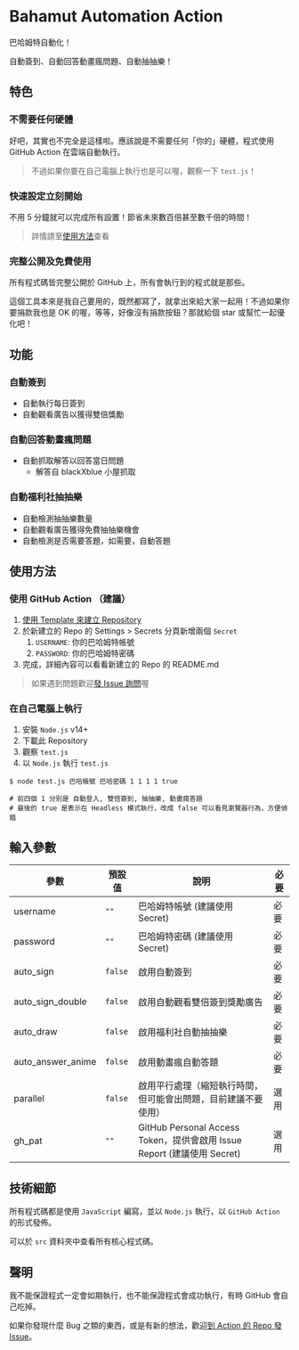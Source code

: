 # Bahamut Automation Action
巴哈姆特自動化！

自動簽到、自動回答動畫瘋問題、自動抽抽樂！

## 特色
### 不需要任何硬體
好吧，其實也不完全是這樣啦。應該說是不需要任何「你的」硬體，程式使用 GitHub Action 在雲端自動執行。

> 不過如果你要在自己電腦上執行也是可以喔，觀察一下 `test.js`！

### 快速設定立刻開始
不用 5 分鐘就可以完成所有設置！節省未來數百倍甚至數千倍的時間！

> 詳情請至[使用方法](#使用方法)查看

### 完整公開及免費使用
所有程式碼皆完整公開於 GitHub 上，所有會執行到的程式就是那些。

這個工具本來是我自己要用的，既然都寫了，就拿出來給大家一起用！不過如果你要捐款我也是 OK 的喔，等等，好像沒有捐款按鈕？那就給個 star 或幫忙一起優化吧！

## 功能
### 自動簽到
- 自動執行每日簽到
- 自動觀看廣告以獲得雙倍獎勵

### 自動回答動畫瘋問題
- 自動抓取解答以回答當日問題
  - 解答自 blackXblue 小屋抓取

### 自動福利社抽抽樂
- 自動檢測抽抽樂數量
- 自動觀看廣告獲得免費抽抽樂機會
- 自動檢測是否需要答題，如需要，自動答題

## 使用方法
### 使用 GitHub Action （建議）
1. [使用 Template 來建立 Repository](https://github.com/JacobLinCool/Bahamut-Automation-Template/generate)
2. 於新建立的 Repo 的 Settings > Secrets 分頁新增兩個 `Secret`
   1. `USERNAME`: 你的巴哈姆特帳號
   2. `PASSWORD`: 你的巴哈姆特密碼
3. 完成，詳細內容可以看看新建立的 Repo 的 README.md

> 如果遇到問題歡迎[發 Issue 詢問](https://github.com/JacobLinCool/Bahamut-Automation/issues/new)喔

### 在自己電腦上執行
1. 安裝 `Node.js` v14+
2. 下載此 Repository
3. 觀察 `test.js`
4. 以 `Node.js` 執行 `test.js`

```shell
$ node test.js 巴哈帳號 巴哈密碼 1 1 1 1 true

# 前四個 1 分別是 自動登入, 雙倍簽到, 抽抽樂, 動畫瘋答題
# 最後的 true 是表示在 Headless 模式執行，改成 false 可以看見瀏覽器行為，方便偵錯
```

## 輸入參數

| 參數                  | 預設值    | 說明         | 必要 |
| -------------------- | -------- | ------------| ---- |
| username             | `""`     | 巴哈姆特帳號 (建議使用 Secret) | 必要 |
| password             | `""`     | 巴哈姆特密碼 (建議使用 Secret) | 必要 |
| auto_sign            | `false`  | 啟用自動簽到                  | 必要 |
| auto_sign_double     | `false`  | 啟用自動觀看雙倍簽到獎勵廣告    | 必要 |
| auto_draw            | `false`  | 啟用福利社自動抽抽樂           | 必要 |
| auto_answer_anime    | `false`  | 啟用動畫瘋自動答題             | 必要 |
| parallel             | `false`  | 啟用平行處理（縮短執行時間，但可能會出問題，目前建議不要使用） | 選用 |
| gh_pat               | `""`     | GitHub Personal Access Token，提供會啟用 Issue Report (建議使用 Secret) | 選用 |


## 技術細節
所有程式碼都是使用 `JavaScript` 編寫，並以 `Node.js` 執行，以 `GitHub Action` 的形式發佈。

可以於 `src` 資料夾中查看所有核心程式碼。

## 聲明
我不能保證程式一定會如期執行，也不能保證程式會成功執行，有時 GitHub 會自己吃掉。

如果你發現什麼 Bug 之類的東西，或是有新的想法，歡迎[到 Action 的 Repo 發 Issue](https://github.com/JacobLinCool/Bahamut-Automation/issues)。
